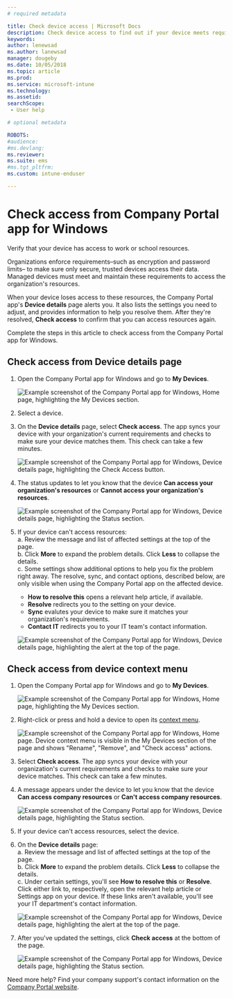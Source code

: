 ```yaml
---
# required metadata

title: Check device access | Microsoft Docs
description: Check device access to find out if your device meets requirements, and is able to access work or school resources.
keywords:
author: lenewsad
ms.author: lanewsad
manager: dougeby
ms.date: 10/05/2018
ms.topic: article
ms.prod:
ms.service: microsoft-intune
ms.technology:
ms.assetid: 
searchScope:
 - User help

# optional metadata

ROBOTS:  
#audience:
#ms.devlang:
ms.reviewer: 
ms.suite: ems
#ms.tgt_pltfrm:
ms.custom: intune-enduser

---
```


# Check access from Company Portal app for Windows

Verify that your device has access to work or school resources. 

Organizations enforce requirements&ndash;such as encryption and password limits&ndash; to make sure only secure, trusted devices access their data. Managed devices must meet and maintain these requirements to access the organization's resources.

When your device loses access to these resources, the Company Portal app's **Device details** page alerts you. It also lists the settings you need to adjust, and provides information to help you resolve them. After they're resolved, **Check access** to confirm that you can access resources again.

Complete the steps in this article to check access from the Company Portal app for Windows.

## Check access from Device details page  
1. Open the Company Portal app for Windows and go to **My Devices**.  

    ![Example screenshot of the Company Portal app for Windows, Home page, highlighting the My Devices section.](./media/1809_CheckAccess_Context_Select_Device.png)  
2. Select a device.  
3. On the **Device details** page, select **Check access**. The app syncs your device with your organization's current requirements and checks to make sure your device matches them. This check can take a few minutes.  

    ![Example screenshot of the Company Portal app for Windows, Device details page, highlighting the Check Access button.](./media/1809_CheckAccess_Checking_Status.png) 
4. The status updates to let you know that the device **Can access your organization's resources** or **Cannot access your organization's resources**.  

    ![Example screenshot of the Company Portal app for Windows, Device details page, highlighting the Status section.](./media/1809_CheckAccess_Device_details_status1.png) 
5. If your device can't access resources:  
    a. Review the message and list of affected settings at the top of the page.  
    b. Click **More** to expand the problem details. Click **Less** to collapse the details.  
    c. Some settings show additional options to help you fix the problem right away. The resolve, sync, and contact options, described below, are only visible when using the Company Portal app on the affected device. 
     * **How to resolve this** opens a relevant help article, if available.
     * **Resolve** redirects you to the setting on your device.
     * **Sync** evalutes your device to make sure it matches your organization's requirements.
     * **Contact IT** redirects you to your IT team's contact information.  
 

    ![Example screenshot of the Company Portal app for Windows, Device details page, highlighting the alert at the top of the page.](./media/1809_CheckAccess_Device_details_alert1.png) 

## Check access from device context menu  
1. Open the Company Portal app for Windows and go to **My Devices**.  

    ![Example screenshot of the Company Portal app for Windows, Home page, highlighting the My Devices section.](./media/1809_CheckAccess_Context_Select_Device.png)  

2. Right-click or press and hold a device to open its [context menu](https://docs.microsoft.com//windows/uwp/design/controls-and-patterns/menus).  

    ![Example screenshot of the Company Portal app for Windows, Home page. Device context menu is visible in the **My Devices** section of the page and shows "Rename", "Remove", and "Check access" actions.](./media/1809_DeviceContextMenu_Windows_CP.png)  
3. Select **Check access**. The app syncs your device with your organization's current requirements and checks to make sure your device matches. This check can take a few minutes.  
 
4. A message appears under the device to let you know that the device **Can access company resources** or **Can't access company resources**. 

    ![Example screenshot of the Company Portal app for Windows, Device details page, highlighting the Status section.](./media/1809_CheckAccess_Context_Menu_Alert2.png) 

5. If your device can't access resources, select the device.
6. On the **Device details** page:  
    a. Review the message and list of affected settings at the top of the page.  
    b. Click **More** to expand the problem details. Click **Less** to collapse the details.  
    c. Under certain settings, you'll see **How to resolve this** or **Resolve**. Click either link to, respectively, open the relevant help article or Settings app on your device. If these links aren't available, you'll see your IT department's contact information.  

    ![Example screenshot of the Company Portal app for Windows, Device details page, highlighting the alert at the top of the page.](./media/1809_CheckAccess_Device_details_alert1.png)  
3. After you've updated the settings, click **Check access** at the bottom of the page.  

    ![Example screenshot of the Company Portal app for Windows, Device details page, highlighting the Status section.](./media/1809_CheckAccess_Device_details_status1.png) 


Need more help? Find your company support's contact information on the [Company Portal website](https://go.microsoft.com/fwlink/?linkid=2010980).
